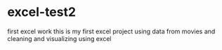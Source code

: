 # excel-test2
first excel work
this is my first excel project using data from movies and cleaning and visualizing using excel
